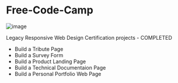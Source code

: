 # Free-Code-Camp
![image](https://user-images.githubusercontent.com/51065039/209884068-ed9227f9-e92b-4ab0-953b-6912710c4bac.png)

Legacy Responsive Web Design Certification projects - COMPLETED

* Build a Tribute Page
* Build a Survey Form
* Build a Product Landing Page
* Build a Technical Documentaion Page
* Build a Personal Portfolio Web Page
